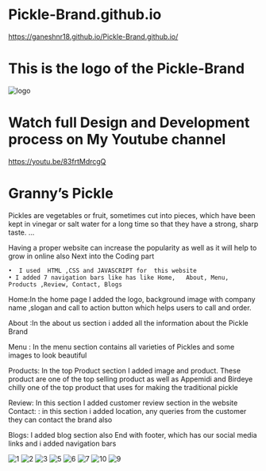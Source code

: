 # Pickle-Brand.github.io
 https://ganeshnr18.github.io/Pickle-Brand.github.io/
 # This is the logo of the Pickle-Brand
![logo](https://user-images.githubusercontent.com/72555080/193755185-352c02eb-107c-42de-ad95-4f60946d8520.png)

# Watch full Design and Development process on My Youtube channel  
https://youtu.be/83frtMdrcgQ

# Granny’s Pickle

Pickles are vegetables or fruit, sometimes cut into pieces, which have been kept in vinegar or salt water for a long time so that they have a strong, sharp taste. ...

Having a proper website can increase the popularity as well as it will help to grow in online also
Next  into the Coding part

    •  I used  HTML ,CSS and JAVASCRIPT for  this website 
    • I added 7 navigation bars like has like Home,   About, Menu, Products ,Review, Contact, Blogs
Home:In the home page I added the logo, background image with company name ,slogan and call to action button which helps users to call and order.


 About :In  the about us section i added all the information about the Pickle Brand

Menu : In the menu section contains all varieties of Pickles and some images to look beautiful

Products: In the top Product section I added image and product. These product are one of the top selling product as well as Appemidi and Birdeye chilly one of the top product that uses for making the traditional pickle

Review: In this section I added customer review section in the website 
Contact: :  in this section i added location, any queries from the customer they can contact the brand also

Blogs: I added blog section also
     End with footer, which has our social media links and  i added navigation bars

![1](https://user-images.githubusercontent.com/72555080/193756306-38015049-a084-4c98-ac8c-7c850dc66135.png)
![2](https://user-images.githubusercontent.com/72555080/193756583-0a0c2106-662a-409e-96cd-978a2fecf2e1.png)
![3](https://user-images.githubusercontent.com/72555080/193756721-55138940-db7c-4aba-9d82-a2fff881ea92.png)
![5](https://user-images.githubusercontent.com/72555080/193756839-0927a8c3-517b-4583-b443-41e244eb54fb.png)
![6](https://user-images.githubusercontent.com/72555080/193757031-841af8dc-8387-40f1-a344-dec7617b2345.png)
![7](https://user-images.githubusercontent.com/72555080/193757187-793cc13f-092e-4bee-b3d7-af50072ee0a0.png)
![10](https://user-images.githubusercontent.com/72555080/193758503-f76e9b74-abaf-497e-8c6f-151e5e4d8782.jpg)
![9](https://user-images.githubusercontent.com/72555080/193758712-f02ee084-dd95-4032-ab49-a605757386b2.png)

